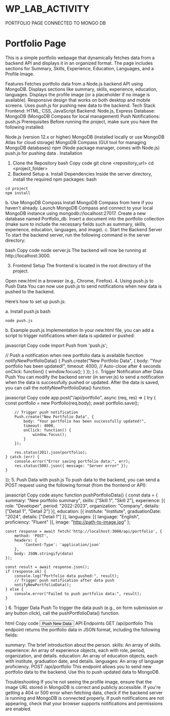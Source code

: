 # WP_LAB_ACTIVITY
PORTFOLIO PAGE CONNECTED TO MONGO DB
# Portfolio Page
This is a simple portfolio webpage that dynamically fetches data from a backend API and displays it in an organized format. The page includes sections for Summary, Skills, Experience, Education, Languages, and a Profile Image.

Features
Fetches portfolio data from a Node.js backend API using MongoDB.
Displays sections like summary, skills, experience, education, languages.
Displays the profile image (or a placeholder if no image is available).
Responsive design that works on both desktop and mobile screens.
Uses push.js for pushing new data to the backend.
Tech Stack
Frontend: HTML, CSS, JavaScript
Backend: Node.js, Express
Database: MongoDB (MongoDB Compass for local management)
Push Notifications: push.js
Prerequisites
Before running the project, make sure you have the following installed:

Node.js (version 12.x or higher)
MongoDB (installed locally or use MongoDB Atlas for cloud storage)
MongoDB Compass (GUI tool for managing MongoDB databases)
npm (Node package manager, comes with Node.js)
push.js for pushing data .
Installation
1. Clone the Repository
bash
Copy code
git clone <repository_url>
cd <project_folder>
2. Backend Setup
a. Install Dependencies
Inside the server directory, install the required npm packages:
bash
```
cd project
npm install
```
b. Use MongoDB Compass
Install MongoDB Compass from here if you haven't already.
Launch MongoDB Compass and connect to your local MongoDB instance using mongodb://localhost:27017.
Create a new database named Portfolio_db.
Insert a document into the portfolio collection (make sure to include the necessary fields such as summary, skills, experience, education, languages, and image).
c. Start the Backend Server
To start the backend server, run the following command in the server directory:

bash
Copy code
node server.js
The backend will now be running at http://localhost:3000.

3. Frontend Setup
The frontend is located in the root directory of the project.

Open new.html in a browser (e.g., Chrome, Firefox).
4. Using push.js to Push Data
You can now use push.js to send notifications when new data is pushed to the backend.

Here’s how to set up push.js:

a. Install push.js
bash
```
node push.js
```
b. Example push.js Implementation
In your new.html file, you can add a script to trigger notifications when data is updated or pushed:

javascript
Copy code
import Push from 'push.js';

// Push a notification when new portfolio data is available
function notifyNewPortfolioData() {
    Push.create("New Portfolio Data", {
        body: "Your portfolio has been updated!",
        timeout: 4000, // Auto-close after 4 seconds
        onClick: function() {
            window.focus();
        }
    });
}
c. Trigger Notification after Data Push
You can modify the backend server (in server.js) to send a notification when the data is successfully pushed or updated. After the data is saved, you can call the notifyNewPortfolioData() function.

javascript
Copy code
app.post("/api/portfolio", async (req, res) => {
    try {
        const portfolio = new Portfolio(req.body);
        await portfolio.save();

        // Trigger push notification
        Push.create("New Portfolio Data", {
            body: "Your portfolio has been successfully updated!",
            timeout: 4000,
            onClick: function() {
                window.focus();
            }
        });

        res.status(201).json(portfolio);
    } catch (err) {
        console.error("Error saving portfolio data:", err);
        res.status(500).json({ message: "Server error" });
    }
});
5. Push Data with push.js
To push data to the backend, you can send a POST request using the following format (from the frontend or API):

javascript
Copy code
async function pushPortfolioData() {
    const data = {
        summary: "New portfolio summary",
        skills: ["Skill 1", "Skill 2"],
        experience: [{ role: "Developer", period: "2022-2023", organization: "Company", details: ["Detail 1", "Detail 2"] }],
        education: [{ institute: "Institute", graduationDate: "2024", details: ["Detail 1"] }],
        languages: [{ language: "English", proficiency: "Fluent" }],
        image: "http://path-to-image.jpg"
    };

    const response = await fetch('http://localhost:3000/api/portfolio', {
        method: 'POST',
        headers: {
            'Content-Type': 'application/json'
        },
        body: JSON.stringify(data)
    });

    const result = await response.json();
    if (response.ok) {
        console.log("Portfolio data pushed:", result);
        // Trigger push notification after data push
        notifyNewPortfolioData();
    } else {
        console.error("Failed to push portfolio data:", result);
    }
}
6. Trigger Data Push
To trigger the data push (e.g., on form submission or any button click), call the pushPortfolioData() function.

html
Copy code
<button onclick="pushPortfolioData()">Push New Data</button>
API Endpoints
GET /api/portfolio
This endpoint returns the portfolio data in JSON format, including the following fields:

summary: The brief introduction about the person.
skills: An array of skills.
experience: An array of experience objects, each with role, period, organization, and details.
education: An array of education objects, each with institute, graduation date, and details.
languages: An array of language proficiency.
POST /api/portfolio
This endpoint allows you to send new portfolio data to the backend. Use this to push updated data to MongoDB.

Troubleshooting
If you're not seeing the profile image, ensure that the image URL stored in MongoDB is correct and publicly accessible.
If you're getting a 404 or 500 error when fetching data, check if the backend server is running and MongoDB is connected properly.
If push notifications are not appearing, check that your browser supports notifications and permissions are enabled.
